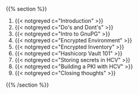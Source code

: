 ---
---

{{% section %}}

1. {{< notgreyed c="Introduction" >}}
1. {{< notgreyed c="Do's and Dont's" >}}
1. {{< notgreyed c="Intro to GnuPG" >}}
1. {{< notgreyed c="Encrypted Environment" >}}
1. {{< notgreyed c="Encrypted Inventory" >}}
1. {{< notgreyed c="Hashicorp Vault 101" >}}
1. {{< notgreyed c="Storing secrets in HCV" >}}
1. {{< notgreyed c="Building a PKI with HCV" >}}
1. {{< notgreyed c="Closing thoughts" >}}

{{% /section %}}
